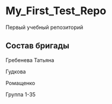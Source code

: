 # My_First_Test_Repo
Первый учебный репозиторий

## Состав  бригады 
Гребенева Татьяна 

Гудкова 

Ромащенко 

Группа 1-35
